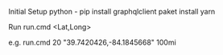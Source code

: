 Initial Setup
python - pip install graphqlclient
paket install
yarn

Run
run.cmd <number> <Lat,Long> <distance>

e.g. run.cmd 20 "39.7420426,-84.1845668" 100mi